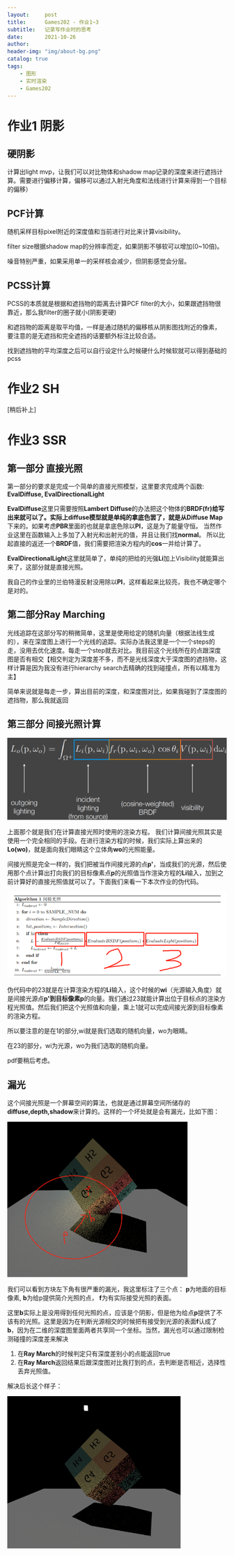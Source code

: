 ```yaml
---
layout:     post
title:      Games202 - 作业1~3
subtitle:   记录写作业时的思考
date:       2021-10-26
author:     
header-img: "img/about-bg.png"
catalog: true
tags:
    - 图形
    - 实时渲染
    - Games202
---
```

# 作业1 阴影

## 硬阴影
计算出light mvp，让我们可以对比物体和shadow map记录的深度来进行遮挡计算。需要进行偏移计算，偏移可以通过入射光角度和法线进行计算来得到一个目标的偏移）

## PCF计算
随机采样目标pixel附近的深度值和当前进行对比来计算visibility。

filter size根据shadow map的分辨率而定，如果阴影不够软可以增加(0~10倍)。

噪音特别严重，如果采用单一的采样核会减少，但阴影感觉会分层。 

## PCSS计算
PCSS的本质就是根据和遮挡物的距离去计算PCF filter的大小，如果跟遮挡物很靠近，那么我filter的圈子就小(阴影更硬)

和遮挡物的距离是取平均值，一样是通过随机的偏移核从阴影图找附近的像素， 要注意的是无遮挡和完全遮挡的话要额外标注比较合适。

找到遮挡物的平均深度之后可以自行设定什么时候硬什么时候软就可以得到基础的pcss

# 作业2 SH
[稍后补上]

# 作业3 SSR

## 第一部分 直接光照

第一部分的要求是完成一个简单的直接光照模型，这里要求完成两个函数: **EvalDiffuse, EvalDirectionalLight**

**EvalDiffuse**这里只需要按照**Lambert Diffuse**的办法把这个物体的**BRDF(fr)**给写出来就可以了。实际上diffuse模型就是单纯的拿底色罢了，就是从**Diffuse Map**下来的。如果考虑**PBR**里面的也就是拿底色除以**PI**，这是为了能量守恒。 当然作业这里在函数输入上多加了入射光和出射光的值，并且让我们找**normal**。 所以比起直接的返还一个**BRDF**值，我们需要把渲染方程内的**cos**一并给计算了。

**EvalDirectionalLight**这里就简单了，单纯的把给的光强**Li**加上Visibility就能算出来了，这部分就是直接光照。

我自己的作业里的兰伯特漫反射没用除以**PI**，这样看起来比较亮，我也不确定哪个是对的。



## 第二部分Ray Marching

光线追踪在这部分写的稍微简单，这里是使用给定的随机向量（根据法线生成的），来在深度图上进行一个光线的追踪。实际办法我这里是一个一个steps的走，没用去优化速度。每走一个step就去对比。我目前这个光线所在的点跟深度图是否有相交【相交判定为深度差不多，而不是光线深度大于深度图的遮挡物，这样计算是因为我没有进行hierarchy search去精确的找到碰撞点，所有以精准为主】

简单来说就是每走一步，算出目前的深度，和深度图对比，如果我碰到了深度图的遮挡物，那么我就返回



## 第三部分 间接光照计算



![](/img/in-post/games202hw/brdf.png)

上面那个就是我们在计算直接光照时使用的渲染方程。 我们计算间接光照其实是使用一个完全相同的手段。在进行渲染方程的时候，我们实际上算出来的**Lo(wo)**，就是面向我们眼睛这个立体角**wo**的光照能量。

间接光照是完全一样的，我们把被当作间接光源的点**p'**，当成我们的光源，然后使用那个点计算出打向我们的目标像素点**p**的光照值当作渲染方程的**Li**输入，加到之前计算好的直接光照值就可以了。下面我们来看一下本次作业的伪代码。



![](/img/in-post/games202hw/indirect-sudo-code.png)

伪代码中的23就是在计算渲染方程的**Li**输入，这个时候的**wi**（光源输入角度）就是间接光源点**p'**到目标像素**p**的向量。我们通过23就能计算出位于目标点的渲染方程光照值。然后我们把这个光照值和向量，乘上1就可以完成间接光源到目标像素的渲染方程。

所以要注意的是在1的部分,wi就是我们选取的随机向量，wo为眼睛。

在23的部分，wi为光源，wo为我们选取的随机向量。

pdf要稍后考虑。



## 漏光

这个间接光照是一个屏幕空间的算法，也就是通过屏幕空间所储存的**diffuse,depth,shadow**来计算的。这样的一个坏处就是会有漏光，比如下图：

<img src="/img/in-post/games202hw/light-leaking.png" alt="" style="zoom:50%;" />

我们可以看到方块左下角有很严重的漏光，我这里标注了三个点： **p**为地面的目标像素, **b**为给p提供简介光照的点， **f**为有实际接受光照的表面。

这里**b**实际上是没用得到任何光照的点，应该是个阴影，但是他为给点**p**提供了不该有的光照。这里是因为在判断光源相交的时候把有接受到光源的表面**f**认成了**b**，因为在二维的深度图里面两者共享同一个坐标。当然，漏光也可以通过限制检测碰撞的深度差来解决

1. 在**Ray March**的时候判定只有深度差别小的点能返回true
2. 在**Ray March**返回结果后跟深度图对比我打到的点，去判断是否相近，选择性丢弃光照值。

解决后长这个样子：

<img src="/img/in-post/games202hw/fix.png" alt="image-20211027154737361" style="zoom:50%;" />
